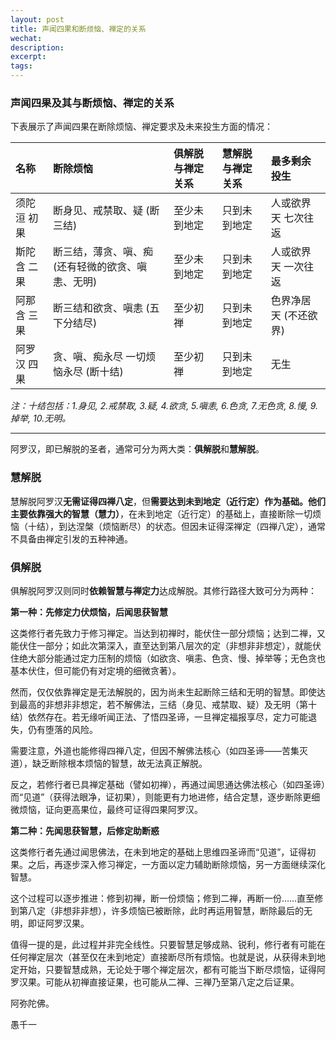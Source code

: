 ```yaml
---
layout: post
title: 声闻四果和断烦恼、禅定的关系
wechat:
description:
excerpt:
tags:
---
```


### 声闻四果及其与断烦恼、禅定的关系

下表展示了声闻四果在断除烦恼、禅定要求及未来投生方面的情况：

| 名称         | 断除烦恼                                       | 俱解脱与禅定关系 | 慧解脱与禅定关系 | 最多剩余投生         |
| :----------- | :--------------------------------------------- | :-------------- | :-------------- | :------------------- |
| 须陀洹 初果  | 断身见、戒禁取、疑 (断三结)                    | 至少未到地定    | 只到未到地定    | 人或欲界天 七次往返  |
| 斯陀含 二果  | 断三结，薄贪、嗔、痴 (还有轻微的欲贪、嗔恚、无明) | 至少未到地定    | 只到未到地定    | 人或欲界天 一次往返  |
| 阿那含 三果  | 断三结和欲贪、嗔恚 (五下分结尽)                | 至少初禅        | 只到未到地定    | 色界净居天 (不还欲界)|
| 阿罗汉 四果  | 贪、嗔、痴永尽 一切烦恼永尽 (断十结)           | 至少初禅        | 只到未到地定    | 无生                 |

*注：十结包括：1.身见, 2.戒禁取, 3.疑, 4.欲贪, 5.嗔恚, 6.色贪, 7.无色贪, 8.慢, 9.掉举, 10.无明。*

---

阿罗汉，即已解脱的圣者，通常可分为两大类：**俱解脱**和**慧解脱**。

### 慧解脱

慧解脱阿罗汉**无需证得四禅八定**，但**需要达到未到地定（近行定）**作为基础。他们主要依靠强大的**智慧（慧力）**，在未到地定（近行定）的基础上，直接断除一切烦恼（十结），到达涅槃（烦恼断尽）的状态。但因未证得深禅定（四禅八定），通常不具备由禅定引发的五种神通。

### 俱解脱

俱解脱阿罗汉则同时**依赖智慧与禅定力**达成解脱。其修行路径大致可分为两种：

**第一种：先修定力伏烦恼，后闻思获智慧**

这类修行者先致力于修习禅定。当达到初禅时，能伏住一部分烦恼；达到二禅，又能伏住一部分；如此次第深入，直至达到第八层次的定（非想非非想定），就能伏住绝大部分能通过定力压制的烦恼（如欲贪、嗔恚、色贪、慢、掉举等；无色贪也基本伏住，但可能仍有对定境的细微贪著）。

然而，仅仅依靠禅定是无法解脱的，因为尚未生起断除三结和无明的智慧。即使达到最高的非想非非想定，若不解佛法，三结（身见、戒禁取、疑）及无明（第十结）依然存在。若无缘听闻正法、了悟四圣谛，一旦禅定福报享尽，定力可能退失，仍有堕落的风险。

需要注意，外道也能修得四禅八定，但因不解佛法核心（如四圣谛——苦集灭道），缺乏断除根本烦恼的智慧，故无法真正解脱。

反之，若修行者已具禅定基础（譬如初禅），再通过闻思通达佛法核心（如四圣谛）而“见道”（获得法眼净，证初果），则能更有力地进修，结合定慧，逐步断除更细微烦恼，证向更高果位，最终可证得四果阿罗汉。

**第二种：先闻思获智慧，后修定助断惑**

这类修行者先通过闻思佛法，在未到地定的基础上思维四圣谛而“见道”，证得初果。之后，再逐步深入修习禅定，一方面以定力辅助断除烦恼，另一方面继续深化智慧。

这个过程可以逐步推进：修到初禅，断一份烦恼；修到二禅，再断一份……直至修到第八定（非想非非想），许多烦恼已被断除，此时再运用智慧，断除最后的无明，即证阿罗汉果。

值得一提的是，此过程并非完全线性。只要智慧足够成熟、锐利，修行者有可能在任何禅定层次（甚至仅在未到地定）直接断尽所有烦恼。也就是说，从获得未到地定开始，只要智慧成熟，无论处于哪个禅定层次，都有可能当下断尽烦恼，证得阿罗汉果。可能从初禅直接证果，也可能从二禅、三禅乃至第八定之后证果。


阿弥陀佛。

愚千一